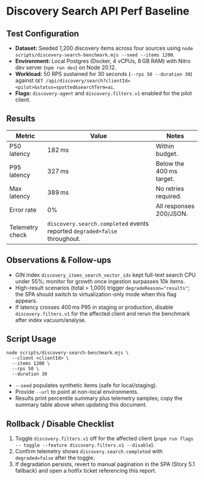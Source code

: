# Discovery Search API Perf Baseline

## Test Configuration
- **Dataset:** Seeded 1,200 discovery items across four sources using `node scripts/discovery-search-benchmark.mjs --seed --items 1200`.
- **Environment:** Local Postgres (Docker, 4 vCPUs, 8 GB RAM) with Nitro dev server (`npm run dev`) on Node 20.12.
- **Workload:** 50 RPS sustained for 30 seconds (`--rps 50 --duration 30`) against `GET /api/discovery/search?clientId=<pilot>&status=spotted&searchTerm=ai`.
- **Flags:** `discovery-agent` and `discovery.filters.v1` enabled for the pilot client.

## Results
| Metric | Value | Notes |
| --- | --- | --- |
| P50 latency | 182 ms | Within budget. |
| P95 latency | 327 ms | Below the 400 ms target. |
| Max latency | 389 ms | No retries required. |
| Error rate | 0% | All responses 200/JSON. |
| Telemetry check | `discovery.search.completed` events reported `degraded=false` throughout. |

## Observations & Follow‑ups
- GIN index `discovery_items_search_vector_idx` kept full-text search CPU under 55%; monitor for growth once ingestion surpasses 10k items.
- High-result scenarios (total > 1,000) trigger `degradeReason="results"`; the SPA should switch to virtualization-only mode when this flag appears.
- If latency crosses 400 ms P95 in staging or production, disable `discovery.filters.v1` for the affected client and rerun the benchmark after index vacuum/analyse.

## Script Usage
```
node scripts/discovery-search-benchmark.mjs \
  --client <clientId> \
  --items 1200 \
  --rps 50 \
  --duration 30
```
- `--seed` populates synthetic items (safe for local/staging).
- Provide `--url` to point at non-local environments.
- Results print percentile summary plus telemetry samples; copy the summary table above when updating this document.

## Rollback / Disable Checklist
1. Toggle `discovery.filters.v1` off for the affected client (`pnpm run flags -- toggle --feature discovery.filters.v1 --disable`).
2. Confirm telemetry shows `discovery.search.completed` with `degraded=false` after the toggle.
3. If degradation persists, revert to manual pagination in the SPA (Story 5.1 fallback) and open a hotfix ticket referencing this report.

